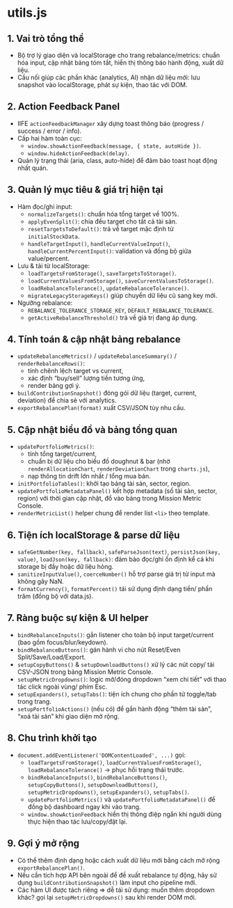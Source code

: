 # utils.js

## 1. Vai trò tổng thể
- Bộ trợ lý giao diện và localStorage cho trang rebalance/metrics: chuẩn hóa input, cập nhật bảng tóm tắt, hiển thị thông báo hành động, xuất dữ liệu.
- Cầu nối giúp các phần khác (analytics, AI) nhận dữ liệu mới: lưu snapshot vào localStorage, phát sự kiện, thao tác với DOM.

## 2. Action Feedback Panel
- IIFE `actionFeedbackManager` xây dựng toast thông báo (progress / success / error / info).
- Cấp hai hàm toàn cục:
  - `window.showActionFeedback(message, { state, autoHide })`.
  - `window.hideActionFeedback(delay)`.
- Quản lý trạng thái (aria, class, auto-hide) để đảm bảo toast hoạt động nhất quán.

## 3. Quản lý mục tiêu & giá trị hiện tại
- Hàm đọc/ghi input:
  - `normalizeTargets()`: chuẩn hóa tổng target về 100%.
  - `applyEvenSplit()`: chia đều target cho tất cả tài sản.
  - `resetTargetsToDefault()`: trả về target mặc định từ `initialStockData`.
  - `handleTargetInput()`, `handleCurrentValueInput()`, `handleCurrentPercentInput()`: validation và đồng bộ giữa value/percent.
- Lưu & tải từ localStorage:
  - `loadTargetsFromStorage()`, `saveTargetsToStorage()`.
  - `loadCurrentValuesFromStorage()`, `saveCurrentValuesToStorage()`.
  - `loadRebalanceTolerance()`, `updateRebalanceTolerance()`.
  - `migrateLegacyStorageKeys()` giúp chuyển dữ liệu cũ sang key mới.
- Ngưỡng rebalance:
  - `REBALANCE_TOLERANCE_STORAGE_KEY`, `DEFAULT_REBALANCE_TOLERANCE`.
  - `getActiveRebalanceThreshold()` trả về giá trị đang áp dụng.

## 4. Tính toán & cập nhật bảng rebalance
- `updateRebalanceMetrics()` / `updateRebalanceSummary()` / `renderRebalanceRows()`:
  - tính chênh lệch target vs current,
  - xác định “buy/sell” lượng tiền tương ứng,
  - render bảng gợi ý.
- `buildContributionSnapshot()` đóng gói dữ liệu (target, current, deviation) để chia sẻ với analytics.
- `exportRebalancePlan(format)` xuất CSV/JSON tùy nhu cầu.

## 5. Cập nhật biểu đồ và bảng tổng quan
- `updatePortfolioMetrics()`:
  - tính tổng target/current,
  - chuẩn bị dữ liệu cho biểu đồ doughnut & bar (nhờ `renderAllocationChart`, `renderDeviationChart` trong `charts.js`),
  - nạp thông tin drift lớn nhất / tổng mua bán.
- `initPortfolioTables()`: khởi tạo bảng tài sản, sector, region.
- `updatePortfolioMetadataPanel()` kết hợp metadata (số tài sản, sector, region) với thời gian cập nhật, đổ vào bảng trong Mission Metric Console.
- `renderMetricList()` helper chung để render list `<li>` theo template.

## 6. Tiện ích localStorage & parse dữ liệu
- `safeGetNumber(key, fallback)`, `safeParseJson(text)`, `persistJson(key, value)`, `loadJson(key, fallback)`: đảm bảo đọc/ghi ổn định kể cả khi storage bị đầy hoặc dữ liệu hỏng.
- `sanitizeInputValue()`, `coerceNumber()` hỗ trợ parse giá trị từ input mà không gây NaN.
- `formatCurrency()`, `formatPercent()` tái sử dụng định dạng tiền/ phần trăm (đồng bộ với data.js).

## 7. Ràng buộc sự kiện & UI helper
- `bindRebalanceInputs()`: gắn listener cho toàn bộ input target/current (bao gồm focus/blur/keydown).
- `bindRebalanceButtons()`: gán hành vi cho nút Reset/Even Split/Save/Load/Export.
- `setupCopyButtons()` & `setupDownloadButtons()` xử lý các nút copy/ tải CSV-JSON trong bảng Mission Metric Console.
- `setupMetricDropdowns()`: logic mở/đóng dropdown “xem chi tiết” với thao tác click ngoài vùng/ phím Esc.
- `setupExpanders()`, `setupTabs()`: tiện ích chung cho phần tử toggle/tab trong trang.
- `setupPortfolioActions()` (nếu có) để gắn hành động “thêm tài sản”, “xoá tài sản” khi giao diện mở rộng.

## 8. Chu trình khởi tạo
- `document.addEventListener('DOMContentLoaded', ...)` gọi:
  - `loadTargetsFromStorage()`, `loadCurrentValuesFromStorage()`, `loadRebalanceTolerance()` → phục hồi trạng thái trước.
  - `bindRebalanceInputs()`, `bindRebalanceButtons()`, `setupCopyButtons()`, `setupDownloadButtons()`, `setupMetricDropdowns()`, `setupExpanders()`, `setupTabs()`.
  - `updatePortfolioMetrics()` và `updatePortfolioMetadataPanel()` để đồng bộ dashboard ngay khi vào trang.
  - `window.showActionFeedback` hiển thị thông điệp ngắn khi người dùng thực hiện thao tác lưu/copy/đặt lại.

## 9. Gợi ý mở rộng
- Có thể thêm định dạng hoặc cách xuất dữ liệu mới bằng cách mở rộng `exportRebalancePlan()`.
- Nếu cần tích hợp API bên ngoài để đề xuất rebalance tự động, hãy sử dụng `buildContributionSnapshot()` làm input cho pipeline mới.
- Các hàm UI được tách riêng => dễ tái sử dụng: muốn thêm dropdown khác? gọi lại `setupMetricDropdowns()` sau khi render DOM mới.
